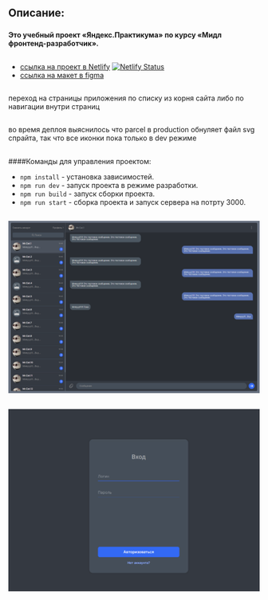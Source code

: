 ## Описание:

###
#### Это учебный проект «Яндекс.Практикума» по курсу «Мидл фронтенд-разработчик». 
##
 - [ссылка на проект в Netlify](https://endearing-boba-eb1973.netlify.app/) [![Netlify Status](https://api.netlify.com/api/v1/badges/b15a2583-ed5f-45c9-ba42-a9a82d39f41d/deploy-status)](https://app.netlify.com/sites/endearing-boba-eb1973/deploys)
 - [ссылка на макет в figma](https://www.figma.com/file/5EXKBt4MSSpbgsNjwKQVg7/messenger-ya-praktikum-course?node-id=0%3A1&t=x4gbiYken5G2nTRf-1)

##
переход на страницы приложения по списку из корня сайта либо по навигации внутри страниц
##
во время деплоя выяснилось что parcel в production обнуляет файл svg спрайта, так что все иконки пока только в dev режиме
##
####Команды для управления проектом:

- `npm install` - установка зависимостей.
- `npm run dev` - запуск проекта в режиме разработки.
- `npm run build` - запуск сборки проекта.
- `npm run start` - сборка проекта и запуск сервера на потрту 3000.

##

![plot](src/asserts/ui/messanger.png "Chat-page")

##

![Alt text](src/asserts/ui/messanger2.png "auth-page")

